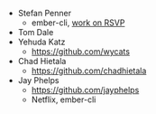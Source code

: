 * Stefan Penner
  * ember-cli, [work on RSVP][1.0-rc4]
* Tom Dale
* Yehuda Katz
  * https://github.com/wycats
* Chad Hietala
  * https://github.com/chadhietala
* Jay Phelps
  * https://github.com/jayphelps
  * Netflix, ember-cli

[1.0-rc4]: http://emberjs.com/blog/2013/05/28/ember-1-0-rc4.html

